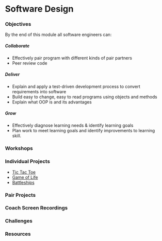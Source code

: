 # Software Design

### Objectives
By the end of this module all software engineers can:

##### Collaborate
  - Effectively pair program with different kinds of pair partners
  - Peer review code

##### Deliver
  - Explain and apply a test-driven development process to convert requirements into software
  - Build easy to change, easy to read programs using objects and methods
  - Explain what OOP is and its advantages

##### Grow
  - Effectively diagnose learning needs & identify learning goals
  - Plan work to meet learning goals and identify improvements to learning skill.

### Workshops

### Individual Projects
- [Tic Tac Toe](./projects/tic-tac-toe.md)
- [Game of Life](./projects/game-of-life.md)
- [Battleships](./projects/battleships.md)

### Pair Projects

### Coach Screen Recordings

### Challenges

### Resources
